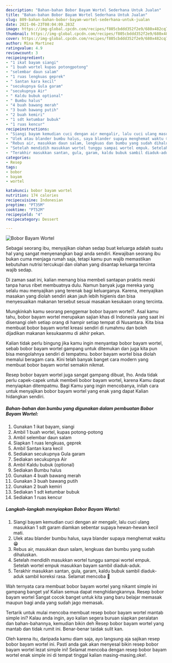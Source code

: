 ```yaml
---
description: "Bahan-bahan Bobor Bayam Wortel Sederhana Untuk Jualan"
title: "Bahan-bahan Bobor Bayam Wortel Sederhana Untuk Jualan"
slug: 809-bahan-bahan-bobor-bayam-wortel-sederhana-untuk-jualan
date: 2021-06-23T08:04:09.283Z
image: https://img-global.cpcdn.com/recipes/f805cbddd352f2e9/680x482cq70/bobor-bayam-wortel-foto-resep-utama.jpg
thumbnail: https://img-global.cpcdn.com/recipes/f805cbddd352f2e9/680x482cq70/bobor-bayam-wortel-foto-resep-utama.jpg
cover: https://img-global.cpcdn.com/recipes/f805cbddd352f2e9/680x482cq70/bobor-bayam-wortel-foto-resep-utama.jpg
author: Mina Martinez
ratingvalue: 4.9
reviewcount: 3
recipeingredient:
- "1 ikat bayam siangi"
- "1 buah wortel kupas potongpotong"
- "selembar daun salam"
- "1 ruas lengkuas geprek"
- " Santan kara kecil"
- "secukupnya Gula garam"
- "secukupnya Air"
- " Kaldu bubuk optional"
- " Bumbu halus"
- "4 buah bawang merah"
- "3 buah bawang putih"
- "2 buah kemiri"
- "1 sdt ketumbar bubuk"
- "1 ruas kencur"
recipeinstructions:
- "Siangi bayam kemudian cuci dengan air mengalir, lalu cuci ulang masukkan 1 sdt garam diamkan sebentar supaya hewan-hewan kecil mati."
- "Ulek atau blander bumbu halus, saya blander supaya menghemat waktu 😁"
- "Rebus air, masukkan daun salam, lengkuas dan bumbu yang sudah dihaluskan."
- "Setelah mendidih masukkan wortel tunggu sampai wortel empuk. Setelah wortel empuk masukkan bayam sambil diaduk-aduk."
- "Terakhir masukkan santan, gula, garam, kaldu bubuk sambil diaduk-aduk sambil koreksi rasa. Selamat mencoba 🥰"
categories:
- Resep
tags:
- bobor
- bayam
- wortel

katakunci: bobor bayam wortel 
nutrition: 174 calories
recipecuisine: Indonesian
preptime: "PT35M"
cooktime: "PT52M"
recipeyield: "4"
recipecategory: Dessert

---
```



![Bobor Bayam Wortel](https://img-global.cpcdn.com/recipes/f805cbddd352f2e9/680x482cq70/bobor-bayam-wortel-foto-resep-utama.jpg)

Sebagai seorang ibu, menyajikan olahan sedap buat keluarga adalah suatu hal yang sangat menyenangkan bagi anda sendiri. Kewajiban seorang ibu bukan cuma menjaga rumah saja, tetapi kamu pun wajib memastikan kebutuhan nutrisi tercukupi dan olahan yang disantap keluarga tercinta wajib sedap.

Di zaman  saat ini, kalian memang bisa membeli santapan praktis meski tanpa harus ribet membuatnya dulu. Namun banyak juga mereka yang selalu mau menyajikan yang terenak bagi keluarganya. Karena, menyajikan masakan yang diolah sendiri akan jauh lebih higienis dan bisa menyesuaikan makanan tersebut sesuai masakan kesukaan orang tercinta. 



Mungkinkah kamu seorang penggemar bobor bayam wortel?. Asal kamu tahu, bobor bayam wortel merupakan sajian khas di Indonesia yang saat ini disenangi oleh setiap orang di hampir setiap tempat di Nusantara. Kita bisa membuat bobor bayam wortel kreasi sendiri di rumahmu dan boleh dijadikan makanan kesukaanmu di akhir pekan.

Kalian tidak perlu bingung jika kamu ingin menyantap bobor bayam wortel, sebab bobor bayam wortel gampang untuk ditemukan dan juga kita pun bisa mengolahnya sendiri di tempatmu. bobor bayam wortel bisa diolah memalui beragam cara. Kini telah banyak banget cara modern yang membuat bobor bayam wortel semakin nikmat.

Resep bobor bayam wortel juga sangat gampang dibuat, lho. Anda tidak perlu capek-capek untuk membeli bobor bayam wortel, karena Kamu dapat menyiapkan ditempatmu. Bagi Kamu yang ingin mencobanya, inilah cara untuk menyajikan bobor bayam wortel yang enak yang dapat Kalian hidangkan sendiri.

<!--inarticleads1-->

##### Bahan-bahan dan bumbu yang digunakan dalam pembuatan Bobor Bayam Wortel:

1. Gunakan 1 ikat bayam, siangi
1. Ambil 1 buah wortel, kupas potong-potong
1. Ambil selembar daun salam
1. Siapkan 1 ruas lengkuas, geprek
1. Ambil  Santan kara kecil
1. Sediakan secukupnya Gula garam
1. Sediakan secukupnya Air
1. Ambil  Kaldu bubuk (optional)
1. Sediakan  Bumbu halus
1. Gunakan 4 buah bawang merah
1. Gunakan 3 buah bawang putih
1. Gunakan 2 buah kemiri
1. Sediakan 1 sdt ketumbar bubuk
1. Sediakan 1 ruas kencur




<!--inarticleads2-->

##### Langkah-langkah menyiapkan Bobor Bayam Wortel:

1. Siangi bayam kemudian cuci dengan air mengalir, lalu cuci ulang masukkan 1 sdt garam diamkan sebentar supaya hewan-hewan kecil mati.
1. Ulek atau blander bumbu halus, saya blander supaya menghemat waktu 😁
1. Rebus air, masukkan daun salam, lengkuas dan bumbu yang sudah dihaluskan.
1. Setelah mendidih masukkan wortel tunggu sampai wortel empuk. Setelah wortel empuk masukkan bayam sambil diaduk-aduk.
1. Terakhir masukkan santan, gula, garam, kaldu bubuk sambil diaduk-aduk sambil koreksi rasa. Selamat mencoba 🥰




Wah ternyata cara membuat bobor bayam wortel yang nikamt simple ini gampang banget ya! Kalian semua dapat menghidangkannya. Resep bobor bayam wortel Sangat cocok banget untuk kita yang baru belajar memasak maupun bagi anda yang sudah jago memasak.

Tertarik untuk mulai mencoba membuat resep bobor bayam wortel mantab simple ini? Kalau anda ingin, ayo kalian segera buruan siapkan peralatan dan bahan-bahannya, kemudian bikin deh Resep bobor bayam wortel yang mantab dan tidak rumit ini. Benar-benar taidak sulit kan. 

Oleh karena itu, daripada kamu diam saja, ayo langsung aja sajikan resep bobor bayam wortel ini. Pasti anda gak akan menyesal bikin resep bobor bayam wortel lezat simple ini! Selamat mencoba dengan resep bobor bayam wortel enak simple ini di tempat tinggal kalian masing-masing,oke!.

